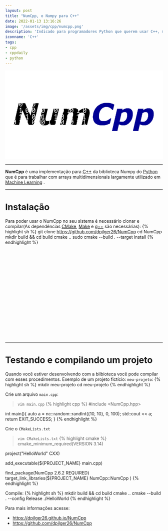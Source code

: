 ```yaml
---
layout: post
title: "NumCpp, o Numpy para C++"
date: 2022-01-13 13:16:26
image: '/assets/img/cpp/numcpp.png'
description: 'Indicado para programadores Python que querem usar C++, mas manter a forma como fazem seus projetos.'
iconname: 'C++'
tags:
- cpp
- cppdaily
- python
---
```


![NumCpp, o Numpy para C++](/assets/img/cpp/numcpp.png)

---

**NumCpp** é uma implementação para [C++](https://terminalroot.com.br/cpp) da biblioteca Numpy do [Python](https://terminalroot.com.br/tags#python) que é para trabalhar com arrays multidimensionais largamente utilizado em [Machine Learning](https://terminalroot.com.br/tags#machinelearning) .

---

# Instalação
Para poder usar o NumCpp no seu sistema é necessário clonar e compilar(As dependências [CMake](https://terminalroot.com.br/2019/12/como-compilar-seus-programas-com-cmake.html), [Make](https://terminalroot.com.br/2019/12/como-criar-um-makefile.html) e [g++](https://terminalroot.com.br/2019/12/gcc-vs-llvm-qual-e-o-melhor-compilador.html) são necessárias):
{% highlight sh %}
git clone https://github.com/dpilger26/NumCpp
cd NumCpp
mkdir build && cd build
cmake ..
sudo cmake --build . --target install
{% endhighlight %}


<!-- SQUARE - GAMES ROOT -->
<script async src="//pagead2.googlesyndication.com/pagead/js/adsbygoogle.js"></script>
<ins class="adsbygoogle"
style="display:inline-block;width:336px;height:280px"
data-ad-client="ca-pub-2838251107855362"
data-ad-slot="5351066970"></ins>
<script>
(adsbygoogle = window.adsbygoogle || []).push({});
</script>

---

# Testando e compilando um projeto
Quando você estiver desenvolvendo com a bilbioteca você pode compilar com esses procedimentos. Exemplo de um projeto fictício: `meu-projeto`:
{% highlight sh %}
mkdir meu-projeto
cd meu-projeto
{% endhighlight %}

Crie um arquivo `main.cpp`:
> `vim main.cpp`
{% highlight cpp %}
#include <NumCpp.hpp>

int main(){
  auto a = nc::random::randInt<int>({10, 10}, 0, 100);
  std::cout << a;
  return EXIT_SUCCESS;
}
{% endhighlight %}

Crie o `CMakeLists.txt`
> `vim CMakeLists.txt`
{% highlight cmake %}
cmake_minimum_required(VERSION 3.14)
 
project("HelloWorld" CXX)
 
add_executable(${PROJECT_NAME} main.cpp)
 
find_package(NumCpp 2.6.2 REQUIRED)
target_link_libraries(${PROJECT_NAME}
    NumCpp::NumCpp
)
{% endhighlight %}

Compile:
{% highlight sh %}
mkdir build && cd build
cmake ..
cmake --build . --config Release
./HelloWorld
{% endhighlight %}

Para mais informações acesse:
+ <https://dpilger26.github.io/NumCpp>
+ <https://github.com/dpilger26/NumCpp>



